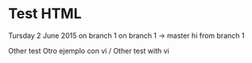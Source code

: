 # Test HTML
Tursday 2 June 2015
on branch 1 
on branch 1 -> master
hi from branch 1

Other test
Otro ejemplo con vi / Other test with vi
